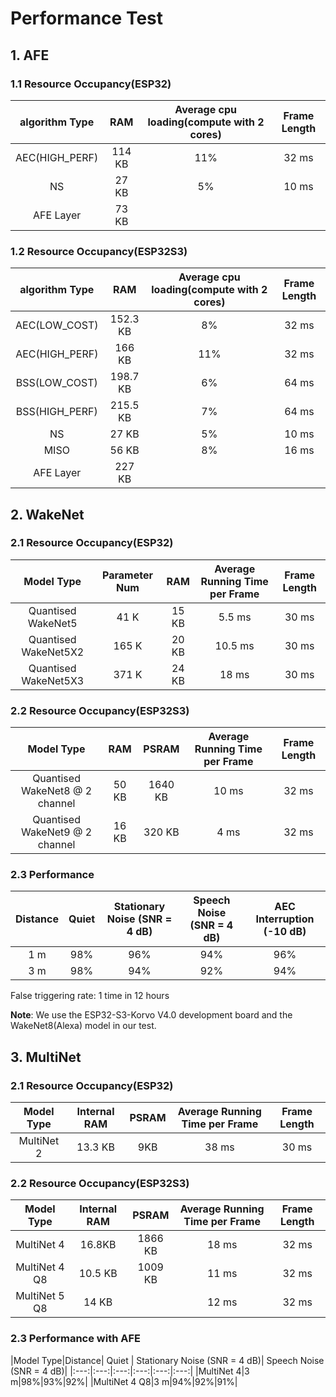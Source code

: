 # Performance Test

## 1. AFE

### 1.1 Resource Occupancy(ESP32)

|algorithm Type|RAM|Average cpu loading(compute with 2 cores)| Frame Length|
|:---:|:---:|:---:|:---:|
|AEC(HIGH_PERF)|114 KB|11%|32 ms|
|NS|27 KB|5%|10 ms|
|AFE Layer|73 KB| | |

### 1.2 Resource Occupancy(ESP32S3)

|algorithm Type|RAM|Average cpu loading(compute with 2 cores)| Frame Length|
|:---:|:---:|:---:|:---:|
|AEC(LOW_COST)|152.3 KB|8%|32 ms|
|AEC(HIGH_PERF)|166 KB|11%|32 ms|
|BSS(LOW_COST)|198.7 KB|6%|64 ms|
|BSS(HIGH_PERF)|215.5 KB|7%|64 ms|
|NS|27 KB|5%|10 ms|
|MISO|56 KB|8%|16 ms|
|AFE Layer|227 KB| | |

## 2. WakeNet

### 2.1 Resource Occupancy(ESP32)

|Model Type|Parameter Num|RAM|Average Running Time per Frame| Frame Length|
|:---:|:---:|:---:|:---:|:---:|
|Quantised WakeNet5|41 K|15 KB|5.5 ms|30 ms|
|Quantised WakeNet5X2|165 K|20 KB|10.5 ms|30 ms|
|Quantised WakeNet5X3|371 K|24 KB|18 ms|30 ms|

### 2.2 Resource Occupancy(ESP32S3)

|Model Type|RAM|PSRAM|Average Running Time per Frame| Frame Length|
|:---:|:---:|:---:|:---:|:---:|
|Quantised WakeNet8 @ 2 channel|50 KB|1640 KB|10 ms|32 ms|
|Quantised WakeNet9 @ 2 channel|16 KB|320 KB|4 ms|32 ms|

### 2.3 Performance

|Distance| Quiet | Stationary Noise (SNR = 4 dB)| Speech Noise (SNR = 4 dB)| AEC Interruption (-10 dB)|
|:---:|:---:|:---:|:---:|:---:|
|1 m|98%|96%|94%|96%|
|3 m|98%|94%|92%|94%|

False triggering rate: 1 time in 12 hours

**Note**: We use the ESP32-S3-Korvo V4.0 development board and the WakeNet8(Alexa) model in our test. 

## 3. MultiNet

### 2.1 Resource Occupancy(ESP32)

|Model Type|Internal RAM|PSRAM|Average Running Time per Frame| Frame Length|
|:---:|:---:|:---:|:---:|:---:|
|MultiNet 2|13.3 KB|9KB|38 ms|30 ms|

### 2.2 Resource Occupancy(ESP32S3)

|Model Type|Internal RAM|PSRAM|Average Running Time per Frame| Frame Length|
|:---:|:---:|:---:|:---:|:---:|
|MultiNet 4|16.8KB|1866 KB|18 ms|32 ms|
|MultiNet 4 Q8|10.5 KB|1009 KB|11 ms|32 ms|
|MultiNet 5 Q8|14 KB||12 ms|32 ms|

### 2.3 Performance with AFE

|Model Type|Distance| Quiet | Stationary Noise (SNR = 4 dB)| Speech Noise (SNR = 4 dB)|
|:---:|:---:|:---:|:---:|:---:|:---:|
|MultiNet 4|3 m|98%|93%|92%|
|MultiNet 4 Q8|3 m|94%|92%|91%|
